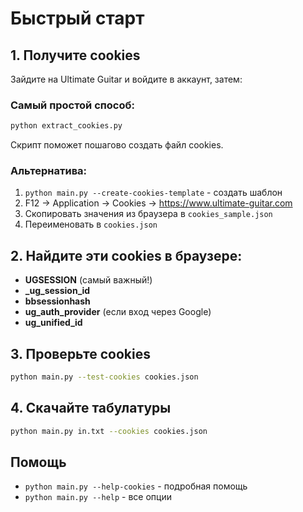 # Быстрый старт

## 1. Получите cookies
Зайдите на Ultimate Guitar и войдите в аккаунт, затем:

### Самый простой способ:
```bash
python extract_cookies.py
```
Скрипт поможет пошагово создать файл cookies.

### Альтернатива:
1. `python main.py --create-cookies-template` - создать шаблон
2. F12 → Application → Cookies → https://www.ultimate-guitar.com
3. Скопировать значения из браузера в `cookies_sample.json`
4. Переименовать в `cookies.json`

## 2. Найдите эти cookies в браузере:
- **UGSESSION** (самый важный!)
- **_ug_session_id** 
- **bbsessionhash**
- **ug_auth_provider** (если вход через Google)
- **ug_unified_id**

## 3. Проверьте cookies
```bash
python main.py --test-cookies cookies.json
```

## 4. Скачайте табулатуры
```bash
python main.py in.txt --cookies cookies.json
```

## Помощь
- `python main.py --help-cookies` - подробная помощь
- `python main.py --help` - все опции 